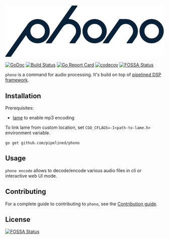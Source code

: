 ![](phono.png)

[![GoDoc](https://godoc.org/github.com/pipelined/phono?status.svg)](https://godoc.org/github.com/pipelined/phono)
[![Build Status](https://travis-ci.org/pipelined/phono.svg?branch=master)](https://travis-ci.org/pipelined/phono)
[![Go Report Card](https://goreportcard.com/badge/github.com/pipelined/phono)](https://goreportcard.com/report/github.com/pipelined/phono)
[![codecov](https://codecov.io/gh/pipelined/phono/branch/master/graph/badge.svg)](https://codecov.io/gh/pipelined/phono)
[![FOSSA Status](https://app.fossa.io/api/projects/git%2Bgithub.com%2Fpipelined%2Fphono.svg?type=shield)](https://app.fossa.io/projects/git%2Bgithub.com%2Fpipelined%2Fphono?ref=badge_shield)

`phono` is a command for audio processing. It's build on top of [pipelined DSP framework](https://github.com/pipelined/pipe).

## Installation

Prerequisites:

* [lame](http://lame.sourceforge.net/) to enable mp3 encoding

To link lame from custom location, set `CGO_CFLAGS=-I<path-to-lame.h>` environment variable.

`go get github.com/pipelined/phono`

## Usage

`phono encode` allows to decode/encode various audio files in cli or interactive web UI mode.

## Contributing

For a complete guide to contributing to `phono`, see the [Contribution guide](https://github.com/pipelined/phono/blob/master/CONTRIBUTING.md).

## License

[![FOSSA Status](https://app.fossa.com/api/projects/git%2Bgithub.com%2Fpipelined%2Fphono.svg?type=large)](https://app.fossa.com/projects/git%2Bgithub.com%2Fpipelined%2Fphono?ref=badge_large)